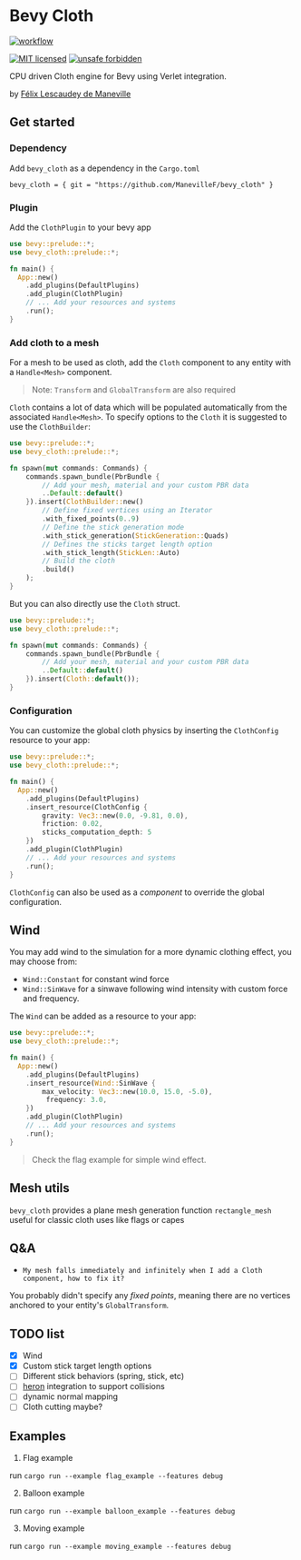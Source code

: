 <!-- cargo-sync-readme start -->

# Bevy Cloth

[![workflow](https://github.com/ManevilleF/bevy_cloth/actions/workflows/rust.yml/badge.svg)](https://github.com/ManevilleF/bevy_cloth/actions/workflows/rust.yml)

[![MIT licensed](https://img.shields.io/badge/license-MIT-blue.svg)](./LICENSE)
[![unsafe forbidden](https://img.shields.io/badge/unsafe-forbidden-success.svg)](https://github.com/rust-secure-code/safety-dance/)

CPU driven Cloth engine for Bevy using Verlet integration.

by [Félix Lescaudey de Maneville](https://linktree.com/ManevilleF)

## Get started

### Dependency

Add `bevy_cloth` as a dependency in the `Cargo.toml`

`bevy_cloth = { git = "https://github.com/ManevilleF/bevy_cloth" }`

### Plugin

Add the `ClothPlugin` to your bevy app

```rust no_run
use bevy::prelude::*;
use bevy_cloth::prelude::*;

fn main() {
  App::new()
    .add_plugins(DefaultPlugins)
    .add_plugin(ClothPlugin)
    // ... Add your resources and systems
    .run();
}
```

### Add cloth to a mesh

For a mesh to be used as cloth, add the `Cloth` component to any entity with a `Handle<Mesh>` component.

> Note: `Transform` and `GlobalTransform` are also required

`Cloth` contains a lot of data which will be populated automatically from the associated `Handle<Mesh>`.
To specify options to the `Cloth` it is suggested to use the `ClothBuilder`:

```rust
use bevy::prelude::*;
use bevy_cloth::prelude::*;

fn spawn(mut commands: Commands) {
    commands.spawn_bundle(PbrBundle {
        // Add your mesh, material and your custom PBR data   
        ..Default::default()
    }).insert(ClothBuilder::new()
        // Define fixed vertices using an Iterator
        .with_fixed_points(0..9)
        // Define the stick generation mode
        .with_stick_generation(StickGeneration::Quads)
        // Defines the sticks target length option
        .with_stick_length(StickLen::Auto)
        // Build the cloth
        .build()
    );
}
```

But you can also directly use the `Cloth` struct.

```rust
use bevy::prelude::*;
use bevy_cloth::prelude::*;

fn spawn(mut commands: Commands) {
    commands.spawn_bundle(PbrBundle {
        // Add your mesh, material and your custom PBR data   
        ..Default::default()
    }).insert(Cloth::default());
}
```

### Configuration

You can customize the global cloth physics by inserting the `ClothConfig` resource to your app:

```rust no_run
use bevy::prelude::*;
use bevy_cloth::prelude::*;

fn main() {
  App::new()
    .add_plugins(DefaultPlugins)
    .insert_resource(ClothConfig {
        gravity: Vec3::new(0.0, -9.81, 0.0),
        friction: 0.02,
        sticks_computation_depth: 5
    })
    .add_plugin(ClothPlugin)
    // ... Add your resources and systems
    .run();
}
```

`ClothConfig` can also be used as a *component* to override the global configuration.

## Wind

You may add wind to the simulation for a more dynamic clothing effect, you may choose from:
- `Wind::Constant` for constant wind force
- `Wind::SinWave` for a sinwave following wind intensity with custom force and frequency.

The `Wind` can be added as a resource to your app:

```rust no_run
use bevy::prelude::*;
use bevy_cloth::prelude::*;

fn main() {
  App::new()
    .add_plugins(DefaultPlugins)
    .insert_resource(Wind::SinWave {
        max_velocity: Vec3::new(10.0, 15.0, -5.0),
         frequency: 3.0,
    })
    .add_plugin(ClothPlugin)
    // ... Add your resources and systems
    .run();
}
```

> Check the flag example for simple wind effect.

## Mesh utils

`bevy_cloth` provides a plane mesh generation function `rectangle_mesh` useful for classic cloth uses like flags or capes

## Q&A

- `My mesh falls immediately and infinitely when I add a Cloth component, how to fix it?`

You probably didn't specify any *fixed points*, meaning there are no vertices anchored to your entity's `GlobalTransform`.


<!-- cargo-sync-readme end -->

## TODO list

- [x] Wind
- [x] Custom stick target length options
- [ ] Different stick behaviors (spring, stick, etc)
- [ ] [heron](https://github.com/jcornaz/heron) integration to support collisions
- [ ] dynamic normal mapping
- [ ] Cloth cutting maybe?

## Examples

1. Flag example

run `cargo run --example flag_example --features debug`

2. Balloon example

run `cargo run --example balloon_example --features debug`

3. Moving example

run `cargo run --example moving_example --features debug`